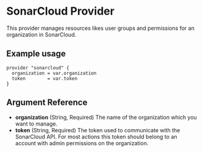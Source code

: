 # SonarCloud Provider

This provider manages resources likes user groups and permissions for an organization in SonarCloud.

## Example usage

```hcl
provider "sonarcloud" {
  organization = var.organization
  token        = var.token
}
```

## Argument Reference

- **organization** (String, Required) The name of the organization which you want to manage. 
- **token** (String, Required) The token used to communicate with the SonarCloud API. For most actions this token should 
    belong to an account with admin permissions on the organization.
